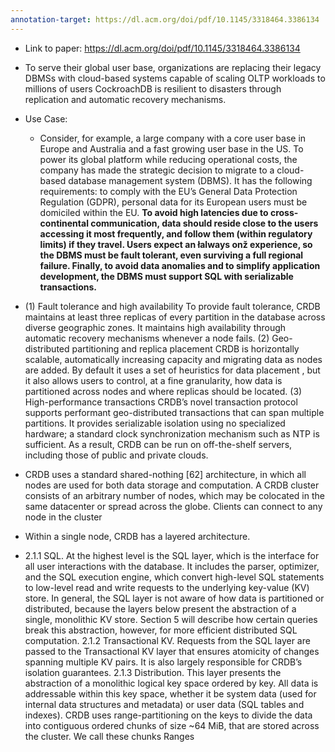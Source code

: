 ```yaml
--- 
annotation-target: https://dl.acm.org/doi/pdf/10.1145/3318464.3386134
---
```



- Link to paper: https://dl.acm.org/doi/pdf/10.1145/3318464.3386134

- To serve their global user base, organizations are replacing their legacy DBMSs with cloud-based systems capable of scaling OLTP workloads to millions of users CockroachDB is resilient to disasters through replication and automatic recovery mechanisms.
- Use Case:
	- Consider, for example, a large company with a core user
	  base in Europe and Australia and a fast growing user base
	  in the US. To power its global platform while reducing operational costs, the company has made the strategic decision
	  to migrate to a cloud-based database management system
	  (DBMS). It has the following requirements: to comply with
	  the EU’s General Data Protection Regulation (GDPR), personal data for its European users must be domiciled within
	  the EU. **To avoid high latencies due to cross-continental communication, data should reside close to the users accessing it
	  most frequently, and follow them (within regulatory limits)
	  if they travel. Users expect an łalways onž experience, so the
	  DBMS must be fault tolerant, even surviving a full regional
	  failure. Finally, to avoid data anomalies and to simplify application development, the DBMS must support SQL with
	  serializable transactions.**
- (1) Fault tolerance and high availability To provide fault
  tolerance, CRDB maintains at least three replicas of every
  partition in the database across diverse geographic zones.
  It maintains high availability through automatic recovery
  mechanisms whenever a node fails.
  (2) Geo-distributed partitioning and replica placement
  CRDB is horizontally scalable, automatically increasing
  capacity and migrating data as nodes are added. By default it uses a set of heuristics for data placement , but it also allows users to control, at a fine
  granularity, how data is partitioned across nodes and
  where replicas should be located.
  (3) High-performance transactions CRDB’s novel transaction protocol supports performant geo-distributed transactions that can span multiple partitions. It provides serializable isolation using no specialized hardware; a standard clock synchronization mechanism such as NTP is
  sufficient. As a result, CRDB can be run on off-the-shelf
  servers, including those of public and private clouds.
- CRDB uses a standard shared-nothing [62] architecture,
  in which all nodes are used for both data storage and computation. A CRDB cluster consists of an arbitrary number
  of nodes, which may be colocated in the same datacenter or
  spread across the globe. Clients can connect to any node in
  the cluster
- Within a single node, CRDB has a layered architecture.
- 2.1.1 SQL. At the highest level is the SQL layer, which is
  the interface for all user interactions with the database. It
  includes the parser, optimizer, and the SQL execution engine,
  which convert high-level SQL statements to low-level read
  and write requests to the underlying key-value (KV) store.
  In general, the SQL layer is not aware of how data is
  partitioned or distributed, because the layers below present
  the abstraction of a single, monolithic KV store. Section 5 will
  describe how certain queries break this abstraction, however,
  for more efficient distributed SQL computation.
  2.1.2 Transactional KV. Requests from the SQL layer are
  passed to the Transactional KV layer that ensures atomicity of changes spanning multiple KV pairs. It is also largely
  responsible for CRDB’s isolation guarantees.
  2.1.3 Distribution. This layer presents the abstraction of
  a monolithic logical key space ordered by key. All data is
  addressable within this key space, whether it be system data
  (used for internal data structures and metadata) or user data
  (SQL tables and indexes).
  CRDB uses range-partitioning on the keys to divide the
  data into contiguous ordered chunks of size ~64 MiB, that
  are stored across the cluster. We call these chunks Ranges